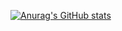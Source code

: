 

[![Anurag's GitHub stats](https://github-readme-stats.vercel.app/api?username=yunseo323&show_icons=true&theme=dracula)](https://github.com/anuraghazra/github-readme-stats)

<!--
**yunseo323/yunseo323** is a ✨ _special_ ✨ repository because its `README.md` (this file) appears on your GitHub profile.

### Hi there 👋
Here are some ideas to get you started:

- 🔭 I’m currently working on ...
- 🌱 I’m currently learning ...
- 👯 I’m looking to collaborate on ...
- 🤔 I’m looking for help with ...
- 💬 Ask me about ...
- 📫 How to reach me: ...
- 😄 Pronouns: ...
- ⚡ Fun fact: ...
-->
